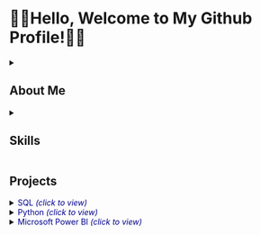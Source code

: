 # 👋🏽Hello, Welcome to My Github Profile!👋🏽

<details>
  <summary><h2>About Me</h2></summary>
  I'm a Data Analyst.<br><br>
  I'm a freelancer.<br><br>
  Profile content updating in progress...
</details>

<details>
  <summary><h2>Skills</h2></summary>
  <div>
  <table>
    <tr>
      <div>
      <th>Technical Skills</th>
      </div>
      <div>
      <th>Soft Skills</th>
      </div>
    </tr>
    <tr>
        <td>
          <ul>
            <li>Data Management: PostgreSQL, MySQL, SQL Server, MongoDB</li>
            <li>Programming Tools: Python, R, Scripting and Automation</li>
            <li>Data Visualization: Power BI, Tableau</li>
            <li>Big Data Tools: Hadoop, Spark</li>
            <li>Statistics & Probability</li>
            <li>Data Wrangling: Cleaning, transforming, and enriching data for analysis</li>
          </ul>
        </td>
        <td>
            <ul>
                <li>Communication and Storytelling</li>
                <li>Problem Solving and Critical Thinking</li>
                <li>Presentation Skills</li>
                <li>Teamwork and Adaptability</li>
                <li>Understanding of Business Context</li>
            </ul>
        </td>
    </tr>
  </table>
  </div>
</details>


<h2>Projects</h2>
<details>
<summary><span style='color:darkblue'>SQL<i> (click to view)</i></span></summary>
  <ul>
    <li><a href='https://github.com/elijah-alabi-ng/Analyzing-Students-Mental-Health-Using-SQL/blob/main/README.md' target=_blank>Analysing Students Mental Health Using PostgreSQL</a></li>
<!--     <li><a></a></li> -->
  </ul>
</details>

<details>
<summary><span style='color:darkblue'>Python<i> (click to view)</i></span></summary>
  <ul>
    <li><a href='https://github.com/elijah-alabi-ng/Airlines_Reviews_Analysis_Using_Python/blob/main/README.md' target=_blank>Airlines Customers Review Analysis</a></li>
    <li><a href='https://github.com/elijah-alabi-ng/Netflix_Movies_Data_Analysis/blob/main/README.md' target=_blank>Netflix Movies Data Analysis</a></li>
    <li><a href='https://github.com/elijah-alabi-ng/YouTube_Trending_Videos_Data_Analysis_Using_Python/blob/main/README.md' target=_blank>YouTube Trending Videos Analysis</a></li>
  </ul>
</details>

<details>
<summary><span style='color:darkblue'>Microsoft Power BI<i> (click to view)</i></span></summary>
  <ul>
    <li><a href='#' target=_blank>Details soon...</a></li>
  </ul>
</details>



